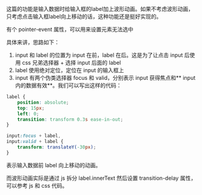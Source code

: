这篇的功能是输入数据时给输入框的label加上波形动画。如果不考虑波形动画，只考虑点击输入框label向上移动的话，这种功能还是挺好实现的。

有个 pointer-event 属性，可以用来设置元素无法选中

具体来讲，思路如下：
1. input 和 label 的位置为 input 在前，label 在后。这是为了让点击 input 后使用 css 兄弟选择器 + 选择 input 后面的 label
2. label 使用绝对定位，定位在 input 的输入框上
3. input 有两个伪类选择器 focus 和 valid，分别表示 input 获得焦点和** input 内的数据有效**。我们可以写出这样的代码：
```css
label {
    position: absolute;
    top: 15px;
    left: 0;
    transition: transform 0.3s ease-in-out;
}

input:focus + label,
input:valid + label {
    transform: translateY(-30px);
}
```
表示输入数据前 label 向上移动的动画。

而波形动画实际是通过 js 拆分 label.innerText 然后设置 transition-delay 属性，可以参考 js 和 css 代码。
